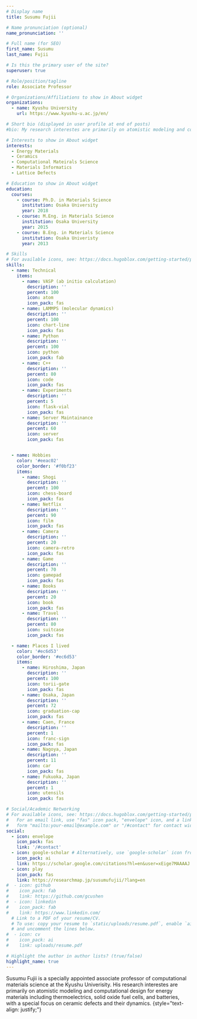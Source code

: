 ```yaml
---
# Display name
title: Susumu Fujii

# Name pronunciation (optional)
name_pronunciation: ''

# Full name (for SEO)
first_name: Susumu
last_name: Fujii

# Is this the primary user of the site?
superuser: true

# Role/position/tagline
role: Associate Professor

# Organizations/Affiliations to show in About widget
organizations:
  - name: Kyushu University
    url: https://www.kyushu-u.ac.jp/en/

# Short bio (displayed in user profile at end of posts)
#bio: My research interestes are primarily on atomistic modeling and computational design for energy materials including thermoelectrics, solid oxide fuel cells, and batteries, with a special focus on ceramic defects and their dynamics.

# Interests to show in About widget
interests:
  - Energy Materials
  - Ceramics
  - Computational Mateirals Science
  - Materials Informatics
  - Lattice Defects

# Education to show in About widget
education:
  courses:
    - course: Ph.D. in Materials Science
      institution: Osaka University
      year: 2018
    - course: M.Eng. in Materials Science
      institution: Osaka University
      year: 2015
    - course: B.Eng. in Materials Science
      institution: Osaka Univeristy
      year: 2013

# Skills
# For available icons, see: https://docs.hugoblox.com/getting-started/page-builder/#icons
skills:
  - name: Technical
    items:
      - name: VASP (ab initio calculation)
        description: ''
        percent: 100
        icon: atom
        icon_pack: fas
      - name: LAMMPS (molecular dynamics)
        description: ''
        percent: 100
        icon: chart-line
        icon_pack: fas
      - name: Python
        description: ''
        percent: 100
        icon: python
        icon_pack: fab
      - name: C++
        description: ''
        percent: 80
        icon: code
        icon_pack: fas
      - name: Experiments
        description: ''
        percent: 5
        icon: flask-vial
        icon_pack: fas
      - name: Server Maintainance
        description: ''
        percent: 60
        icon: server
        icon_pack: fas


  - name: Hobbies
    color: '#eeac02'
    color_border: '#f0bf23'
    items:
      - name: Shogi
        description: ''
        percent: 100
        icon: chess-board
        icon_pack: fas
      - name: Netflix
        description: ''
        percent: 90
        icon: film
        icon_pack: fas
      - name: Camera
        description: ''
        percent: 20
        icon: camera-retro
        icon_pack: fas
      - name: Game
        description: ''
        percent: 70
        icon: gamepad
        icon_pack: fas
      - name: Books
        description: ''
        percent: 20
        icon: book
        icon_pack: fas
      - name: Travel
        description: ''
        percent: 80
        icon: suitcase
        icon_pack: fas

  - name: Places I lived
    color: '#ec6d53'
    color_border: '#ec6d53'
    items:
      - name: Hiroshima, Japan
        description: ''
        percent: 100
        icon: torii-gate
        icon_pack: fas
      - name: Osaka, Japan
        description: ''
        percent: 72
        icon: graduation-cap
        icon_pack: fas
      - name: Caen, France
        description: ''
        percent: 1
        icon: franc-sign
        icon_pack: fas
      - name: Nagoya, Japan
        description: ''
        percent: 11
        icon: car
        icon_pack: fas
      - name: Fukuoka, Japan
        description: ''
        percent: 1
        icon: utensils
        icon_pack: fas

# Social/Academic Networking
# For available icons, see: https://docs.hugoblox.com/getting-started/page-builder/#icons
#   For an email link, use "fas" icon pack, "envelope" icon, and a link in the
#   form "mailto:your-email@example.com" or "/#contact" for contact widget.
social:
  - icon: envelope
    icon_pack: fas
    link: '/#contact'
  - icon: google-scholar # Alternatively, use `google-scholar` icon from `ai` icon pack
    icon_pack: ai
    link: https://scholar.google.com/citations?hl=en&user=xEige7MAAAAJ
  - icon: play
    icon_pack: fas
    link: https://researchmap.jp/susumufujii/?lang=en
#  - icon: github
#    icon_pack: fab
#    link: https://github.com/gcushen
#  - icon: linkedin
#    icon_pack: fab
#    link: https://www.linkedin.com/
  # Link to a PDF of your resume/CV.
  # To use: copy your resume to `static/uploads/resume.pdf`, enable `ai` icons in `params.yaml`,
  # and uncomment the lines below.
#  - icon: cv
#    icon_pack: ai
#    link: uploads/resume.pdf

# Highlight the author in author lists? (true/false)
highlight_name: true
---
```

Susumu Fujii is a specially appointed associate professor of computational materials science at the Kyushu Univerisity. His research interestes are primarily on atomistic modeling and computational design for energy materials including thermoelectrics, solid oxide fuel cells, and batteries, with a special focus on ceramic defects and their dynamics.
{style="text-align: justify;"}
